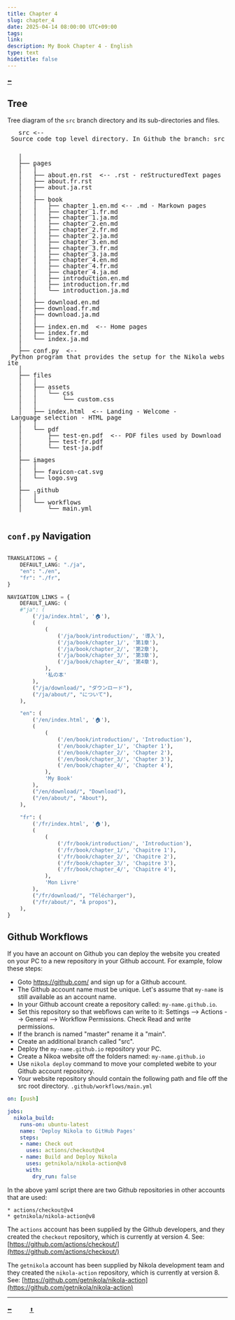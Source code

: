 ```yaml
---
title: Chapter 4
slug: chapter_4
date: 2025-04-14 08:00:00 UTC+09:00
tags: 
link: 
description: My Book Chapter 4 - English
type: text
hidetitle: false
---
```


<p style="font-family: monospace, monospace; font-size: 1.2em">
<a href="/en/book/chapter_3/">⬅️</a></p>

## Tree

Tree diagram of the `src` branch directory and its sub-directories and files.

<!-- Line-height is reduced slightly so vertical lines do not have gaps -->
<!-- Monospace is used to maintain vertical alignment.-->
<!-- All spaces are nbsp (dec 160, hex A0). --> 
<!-- If space (dec 32 hex 20) was used, then HTML would replace multiplle spaces with a single space. -->
<p style="line-height: 0.99em; font-family: monospace, monospace;">
   src <-- Source code top level directory. In Github the branch: src <br> 
  <br>
   │ <br>
   ├── pages <br>
   │   │ <br>
   │   ├── about.en.rst  <-- .rst - reStructuredText pages <br>
   │   ├── about.fr.rst <br>
   │   ├── about.ja.rst <br>
   │   │ <br>
   │   ├── book <br>
   │   │   ├── chapter_1.en.md <-- .md - Markown pages <br>
   │   │   ├── chapter_1.fr.md <br>
   │   │   ├── chapter_1.ja.md <br>
   │   │   ├── chapter_2.en.md <br>
   │   │   ├── chapter_2.fr.md <br>
   │   │   ├── chapter_2.ja.md <br>
   │   │   ├── chapter_3.en.md <br>
   │   │   ├── chapter_3.fr.md <br>
   │   │   ├── chapter_3.ja.md <br>
   │   │   ├── chapter_4.en.md <br>
   │   │   ├── chapter_4.fr.md <br>
   │   │   ├── chapter_4.ja.md <br>
   │   │   ├── introduction.en.md <br>
   │   │   ├── introduction.fr.md <br>
   │   │   └── introduction.ja.md <br>
   │   │ <br>
   │   ├── download.en.md <br>
   │   ├── download.fr.md <br>
   │   ├── download.ja.md <br>
   │   │ <br>
   │   ├── index.en.md  <-- Home pages <br>
   │   ├── index.fr.md <br>
   │   └── index.ja.md <br>
   │ <br>
   ├── conf.py  <-- Python program that provides the setup for the Nikola website<br>
   │ <br>
   ├── files <br>
   │   │ <br>
   │   ├── assets <br>
   │   │   └── css <br>
   │   │       └── custom.css <br>
   │   │ <br>
   │   ├── index.html  <-- Landing - Welcome - Language selection - HTML page<br>
   │   │ <br>
   │   └── pdf <br>
   │       ├── test-en.pdf  <-- PDF files used by Download <br>
   │       ├── test-fr.pdf <br>
   │       └── test-ja.pdf <br>
   │ <br>
   ├── images <br>
   │   │ <br>
   │   ├── favicon-cat.svg <br>
   │   └── logo.svg <br>
   │ <br>
   ├── .github <br>
   │   │ <br>
   │   └── workflows <br>
   │       └── main.yml <br>
  <br>
</p>


## `conf.py` Navigation

```python

TRANSLATIONS = {
    DEFAULT_LANG: "./ja",
    "en": "./en",
    "fr": "./fr",
}

NAVIGATION_LINKS = {
    DEFAULT_LANG: (
    #"ja": (
        ('/ja/index.html', '🏠'),
        (        
            (
                ('/ja/book/introduction/', '導入'),
                ('/ja/book/chapter_1/', '第1章'),
                ('/ja/book/chapter_2/', '第2章'),
                ('/ja/book/chapter_3/', '第3章'),                                  
                ('/ja/book/chapter_4/', '第4章'),
            ),
            '私の本'
        ),        
        ("/ja/download/", "ダウンロード"),
        ("/ja/about/", "について"),
    ),    

    "en": (
        ('/en/index.html', '🏠'),
        (
            (
                ('/en/book/introduction/', 'Introduction'),
                ('/en/book/chapter_1/', 'Chapter 1'),
                ('/en/book/chapter_2/', 'Chapter 2'),
                ('/en/book/chapter_3/', 'Chapter 3'),                                  
                ('/en/book/chapter_4/', 'Chapter 4'), 
            ),
            'My Book'
        ), 
        ("/en/download/", "Download"),
        ("/en/about/", "About"),                             
    ),
    
    "fr": (
        ('/fr/index.html', '🏠'),
        (
            (
                ('/fr/book/introduction/', 'Introduction'),
                ('/fr/book/chapter_1/', 'Chapitre 1'),
                ('/fr/book/chapter_2/', 'Chapitre 2'),
                ('/fr/book/chapter_3/', 'Chapitre 3'),  
                ('/fr/book/chapter_4/', 'Chapitre 4'),                                                 
            ),
            'Mon Livre'
        ),         
        ("/fr/download/", "Télécharger"), 
        ("/fr/about/", "À propos"),                                
    ),        
}
```

## Github Workflows

If you have an account on Github you can deploy the website you created on your PC to a new repository in your Github account. For example, folow these steps: 

* Goto https://github.com/ and sign up for a Github account. 
* The Github account name must be unique. Let's assume that `my-name` is still available as an account name.
* In your Github account create a repository called: `my-name.github.io`.
* Set this repository so that webflows can write to it:
    Settings --> Actions --> General --> Workflow Permissions. Check Read and write permissions.
* If the branch is named "master" rename it a "main". 
* Create an additional branch called "src".
* Deploy the `my-name.github.io` repository your PC. 
* Create a Nikoa website off the folders named: `my-name.github.io`
* Use `nikola deploy` command to move your completed webite to your Github account repository.
* Your website repository should contain the following path and file off the src root directory.
    `.github/workflows/main.yml`

```yaml
on: [push]

jobs:
  nikola_build:
    runs-on: ubuntu-latest
    name: 'Deploy Nikola to GitHub Pages'
    steps:
    - name: Check out
      uses: actions/checkout@v4
    - name: Build and Deploy Nikola
      uses: getnikola/nikola-action@v8
      with:
        dry_run: false
```

In the above yaml script there are two Github repositories in other accounts that are used:

    * actions/checkout@v4
    * getnikola/nikola-action@v8

The `actions` account has been supplied by the Github developers, and they created the `checkout` repository, which is currently at version 4. See: [https://github.com/actions/checkout/](https://github.com/actions/checkout/)

The `getnikola` account has been supplied by Nikola development team and they created the `nikola-action` repository, which is currently at version 8. See: [https://github.com/getnikola/nikola-action](https://github.com/getnikola/nikola-action)


<hr>
<p style="font-family: monospace, monospace; font-size: 1.2em">
<a href="/en/book/chapter_3/">⬅️</a>&nbsp;&nbsp;&nbsp;&nbsp;<a href="/en/book/chapter_4/">⬆️</a></p>



